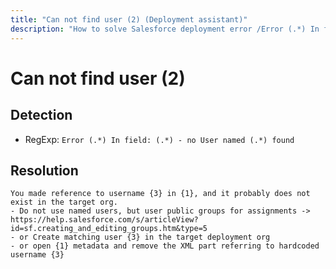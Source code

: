 ```yaml
---
title: "Can not find user (2) (Deployment assistant)"
description: "How to solve Salesforce deployment error /Error (.*) In field: (.*) - no User named (.*) found"
---
```

<!-- markdownlint-disable MD013 -->
# Can not find user (2)

## Detection

- RegExp: `Error (.*) In field: (.*) - no User named (.*) found`

## Resolution

```shell
You made reference to username {3} in {1}, and it probably does not exist in the target org.
- Do not use named users, but user public groups for assignments -> https://help.salesforce.com/s/articleView?id=sf.creating_and_editing_groups.htm&type=5
- or Create matching user {3} in the target deployment org
- or open {1} metadata and remove the XML part referring to hardcoded username {3}
```
